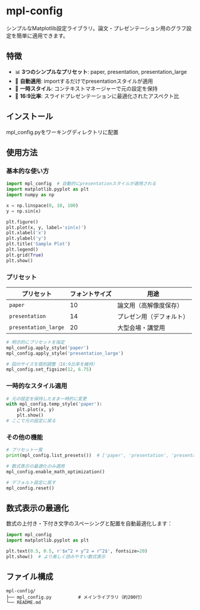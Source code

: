 # mpl-config

シンプルなMatplotlib設定ライブラリ。論文・プレゼンテーション用のグラフ設定を簡単に適用できます。

## 特徴

- 📊 **3つのシンプルなプリセット**: paper, presentation, presentation_large
- 🎯 **自動適用**: importするだけでpresentationスタイルが適用
- 🔄 **一時スタイル**: コンテキストマネージャーで元の設定を保持
- 📐 **16:9比率**: スライドプレゼンテーションに最適化されたアスペクト比

## インストール

mpl_config.pyをワーキングディレクトリに配置

## 使用方法

### 基本的な使い方

```python
import mpl_config  # 自動的にpresentationスタイルが適用される
import matplotlib.pyplot as plt
import numpy as np

x = np.linspace(0, 10, 100)
y = np.sin(x)

plt.figure()
plt.plot(x, y, label='sin(x)')
plt.xlabel('x')
plt.ylabel('y')
plt.title('Sample Plot')
plt.legend()
plt.grid(True)
plt.show()
```

### プリセット

| プリセット | フォントサイズ | 用途 |
|---|---|---|
| `paper` | 10 | 論文用（高解像度保存） |
| `presentation` | 14 | プレゼン用（デフォルト） |
| `presentation_large` | 20 | 大型会場・講堂用 |

```python
# 明示的にプリセットを指定
mpl_config.apply_style('paper')
mpl_config.apply_style('presentation_large')

# 図のサイズを個別調整（16:9比率を維持）
mpl_config.set_figsize(12, 6.75)
```

### 一時的なスタイル適用

```python
# 元の設定を保持したまま一時的に変更
with mpl_config.temp_style('paper'):
    plt.plot(x, y)
    plt.show()
# ここで元の設定に戻る
```

### その他の機能

```python
# プリセット一覧
print(mpl_config.list_presets())  # ['paper', 'presentation', 'presentation_large']

# 数式表示の最適化のみ適用
mpl_config.enable_math_optimization()

# デフォルト設定に戻す
mpl_config.reset()
```

## 数式表示の最適化

数式の上付き・下付き文字のスペーシングと配置を自動最適化します：

```python
import mpl_config
import matplotlib.pyplot as plt

plt.text(0.5, 0.5, r'$x^2 + y^2 = r^2$', fontsize=20)
plt.show()  # より美しく読みやすい数式表示
```

## ファイル構成

```
mpl-config/
├── mpl_config.py          # メインライブラリ（約200行）
└── README.md
```
